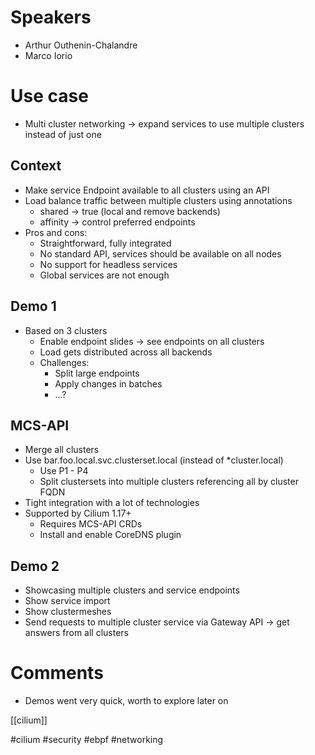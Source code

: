 # Speakers
* Arthur Outhenin-Chalandre
* Marco Iorio
# Use case
* Multi cluster networking -> expand services to use multiple clusters instead of just one
## Context
* Make service Endpoint available to all clusters using an API
* Load balance traffic between multiple clusters using annotations
	* shared -> true (local and remove backends)
	* affinity -> control preferred endpoints
* Pros and cons:
	* Straightforward, fully integrated
	* No standard API, services should be available on all nodes
	* No support for headless services
	* Global services are not enough
## Demo 1
* Based on 3 clusters
	* Enable endpoint slides -> see endpoints on all clusters
	* Load gets distributed across all backends
	* Challenges:
		* Split large endpoints
		* Apply changes in batches
		* ...?
## MCS-API
* Merge all clusters
* Use bar.foo.local.svc.clusterset.local (instead of *cluster.local)
	* Use P1 - P4
	* Split clustersets into multiple clusters referencing all by cluster FQDN
* Tight integration with a lot of technologies
* Supported by Cilium 1.17+
	* Requires MCS-API CRDs
	* Install and enable CoreDNS plugin
## Demo 2
* Showcasing multiple clusters and service endpoints
* Show service import
* Show clustermeshes
* Send requests to multiple cluster service via Gateway API -> get answers from all clusters

# Comments
* Demos went very quick, worth to explore later on


[[cilium]]

#cilium #security #ebpf #networking